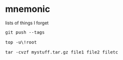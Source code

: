 # mnemonic
lists of things I forget

<pre>
git push --tags

top -u\!root

tar -cvzf mystuff.tar.gz file1 file2 filetc


</pre>

